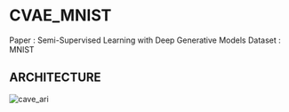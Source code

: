 # CVAE_MNIST

Paper   : Semi-Supervised Learning with Deep Generative Models
Dataset : MNIST

ARCHITECTURE
-------------------------------------------------------------------
![cave_ari](https://user-images.githubusercontent.com/19617361/39619985-9a761a40-4fc4-11e8-86e0-215a76007d49.png)
